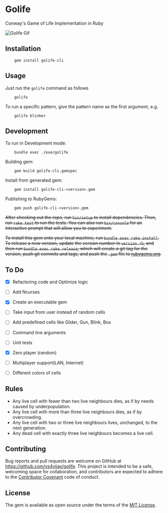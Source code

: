 # Golife
Conway's Game of Life Implementation in Ruby

![Golife Gif](golife.gif)

## Installation
```
    gem install golife-cli
```

## Usage
Just run the `golife` command as follows
```
    golife
```

To run a specific pattern, give the pattern name as the first argument, e.g.
```
    golife blinker
```

## Development
To run in Development mode:
```
    bundle exec ./exe/golife
```

Building gem:
```
    gem build golife-cli.gemspec
```

Install from generated gem:
```
    gem install golife-cli-<version>.gem
```

Publishing to RubyGems:
```
    gem push golife-cli-<version>.gem
```

~~After checking out the repo, run `bin/setup` to install dependencies. Then, run `rake test` to run the tests. You can also run `bin/console` for an interactive prompt that will allow you to experiment.~~

~~To install this gem onto your local machine, run `bundle exec rake install`. To release a new version, update the version number in `version.rb`, and then run `bundle exec rake release`, which will create a git tag for the version, push git commits and tags, and push the `.gem` file to [rubygems.org](https://rubygems.org).~~


## To Do
- [x] Refactoring code and Optimize logic
- [ ] Add Ncurses
- [x] Create an executable gem
- [ ] Take input from user instead of random cells
- [ ] Add predefined cells like Glider, Gun, Blink, Box
- [ ] Command line arguments
- [ ] Unit tests
- [x] Zero player (random)
- [ ] Multiplayer support(LAN, Internet)
- [ ] Different colors of cells


## Rules
- Any live cell with fewer than two live neighbours dies, as if by needs caused by underpopulation.
- Any live cell with more than three live neighbours dies, as if by overcrowding.
- Any live cell with two or three live neighbours lives, unchanged, to the next generation.
- Any dead cell with exactly three live neighbours becomes a live cell.


## Contributing
Bug reports and pull requests are welcome on GitHub at https://github.com/vs4vijay/golife. This project is intended to be a safe, welcoming space for collaboration, and contributors are expected to adhere to the [Contributor Covenant](http://contributor-covenant.org) code of conduct.


## License

The gem is available as open source under the terms of the [MIT License](http://opensource.org/licenses/MIT).
